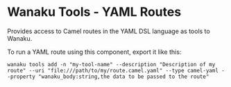 # Wanaku Tools - YAML Routes

Provides access to Camel routes in the YAML DSL language as tools to Wanaku.

To run a YAML route using this component, export it like this:

```shell
wanaku tools add -n "my-tool-name" --description "Description of my route" --uri "file:///path/to/my/route.camel.yaml" --type camel-yaml --property "wanaku_body:string,the data to be passed to the route"
```